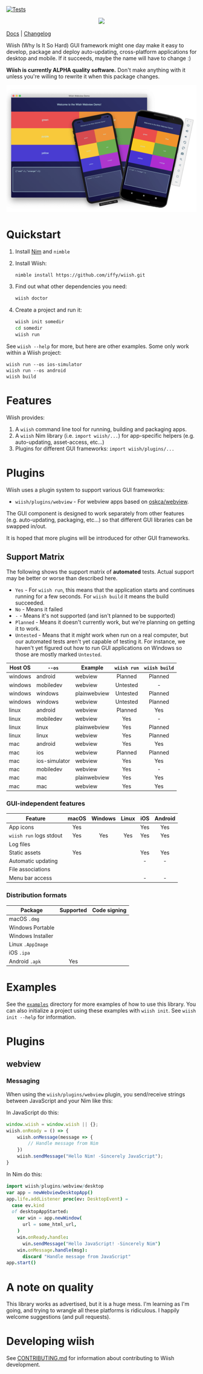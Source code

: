 [![Tests](https://github.com/iffy/wiish/workflows/tests/badge.svg)](https://github.com/iffy/wiish/actions?query=branch%3Amaster)

<div style="text-align:center;"><img src="./logo.png"></div>

[Docs](https://www.iffycan.com/wiish/) | [Changelog](./CHANGELOG.md)

Wiish (Why Is It So Hard) GUI framework might one day make it easy to develop, package and deploy auto-updating, cross-platform applications for desktop and mobile.  If it succeeds, maybe the name will have to change :)

**Wiish is currently ALPHA quality software.**  Don't make anything with it unless you're willing to rewrite it when this package changes.

![Screenshots of macOS, iPhone simulator and Android emulator](img/sample.png)


# Quickstart

1. Install [Nim](https://nim-lang.org/install.html) and `nimble`

2. Install Wiish:

    ```bash
    nimble install https://github.com/iffy/wiish.git
    ```

3. Find out what other dependencies you need:

    ```bash
    wiish doctor
    ```

4. Create a project and run it:

    ```bash
    wiish init somedir
    cd somedir
    wiish run
    ```

See `wiish --help` for more, but here are other examples.  Some only work within a Wiish project:

```
wiish run --os ios-simulator
wiish run --os android
wiish build
```

# Features

Wiish provides:

1. A `wiish` command line tool for running, building and packaging apps.
2. A `wiish` Nim library (i.e. `import wiish/...`) for app-specific helpers (e.g. auto-updating, asset-access, etc...)
3. Plugins for different GUI frameworks: `import wiish/plugins/...`

# Plugins

Wiish uses a plugin system to support various GUI frameworks:

- `wiish/plugins/webview` - For webview apps based on [oskca/webview](https://github.com/oskca/webview).

The GUI component is designed to work separately from other features (e.g. auto-updating, packaging, etc...) so that different GUI libraries can be swapped in/out.

It is hoped that more plugins will be introduced for other GUI frameworks.

## Support Matrix

The following shows the support matrix of **automated** tests.  Actual support may be better or worse than described here.

- `Yes` - For `wiish run`, this means that the application starts and continues running for a few seconds.  For `wiish build` it means the build succeeded.
- `No` - Means it failed
- `-` - Means it's not supported (and isn't planned to be supported)
- `Planned` - Means it doesn't currently work, but we're planning on getting it to work.
- `Untested` - Means that it *might* work when run on a real computer, but our automated tests aren't yet capable of testing it.  For instance, we haven't yet figured out how to run GUI applications on Windows so those are mostly marked `Untested`.

| Host OS | `--os`        | Example      | `wiish run` | `wiish build` |
| ------- | ------------- | ------------ | :---------: | :-----------: |
| windows | android       | webview      |   Planned   |    Planned    |
| windows | mobiledev     | webview      |  Untested   |       -       |
| windows | windows       | plainwebview |  Untested   |    Planned    |
| windows | windows       | webview      |  Untested   |    Planned    |
| linux   | android       | webview      |   Planned   |      Yes      |
| linux   | mobiledev     | webview      |     Yes     |       -       |
| linux   | linux         | plainwebview |     Yes     |    Planned    |
| linux   | linux         | webview      |     Yes     |    Planned    |
| mac     | android       | webview      |     Yes     |      Yes      |
| mac     | ios           | webview      |   Planned   |    Planned    |
| mac     | ios-simulator | webview      |     Yes     |      Yes      |
| mac     | mobiledev     | webview      |     Yes     |       -       |
| mac     | mac           | plainwebview |     Yes     |      Yes      |
| mac     | mac           | webview      |     Yes     |      Yes      |

### GUI-independent features

| Feature                 | macOS | Windows | Linux |  iOS  | Android |
| ----------------------- | :---: | :-----: | :---: | :---: | :-----: |
| App icons               |  Yes  |         |       |  Yes  |   Yes   |
| `wiish run` logs stdout |  Yes  |   Yes   |  Yes  |  Yes  |   Yes   |
| Log files               |       |         |       |       |         |
| Static assets           |  Yes  |         |       |  Yes  |   Yes   |
| Automatic updating      |       |         |       |   -   |    -    |
| File associations       |       |         |       |       |         |
| Menu bar access         |       |         |       |   -   |    -    |

### Distribution formats

| Package           | Supported | Code signing |
| ----------------- | :-------: | :----------: |
| macOS `.dmg`      |           |              |
| Windows Portable  |           |              |
| Windows Installer |           |              |
| Linux `.AppImage` |           |              |
| iOS `.ipa`        |           |              |
| Android `.apk`    |    Yes    |              |


# Examples

See the [`examples`](./examples) directory for more examples of how to use this library.  You can also initialize a project using these examples with `wiish init`.  See `wiish init --help` for information.


# Plugins

## webview

### Messaging

When using the `wiish/plugins/webview` plugin, you send/receive strings between JavaScript and your Nim like this:

In JavaScript do this:

```javascript
window.wiish = window.wiish || {};
wiish.onReady = () => {
    wiish.onMessage(message => {
        // Handle message from Nim
    })
    wiish.sendMessage("Hello Nim! -Sincerely JavaScript");
}
```

In Nim do this:

```nim
import wiish/plugins/webview/desktop
var app = newWebviewDesktopApp()
app.life.addListener proc(ev: DesktopEvent) =
  case ev.kind
  of desktopAppStarted:
    var win = app.newWindow(
      url = some_html_url,
    )
    win.onReady.handle:
      win.sendMessage("Hello JavaScript! -Sincerely Nim")
    win.onMessage.handle(msg):
      discard "Handle message from JavaScript"
app.start()
```


# A note on quality

This library works as advertised, but it is a huge mess.  I'm learning as I'm going, and trying to wrangle all these platforms is ridiculous.  I happily welcome suggestions (and pull requests).

# Developing wiish

See [CONTRIBUTING.md](./CONTRIBUTING.md) for information about contributing to Wiish development.